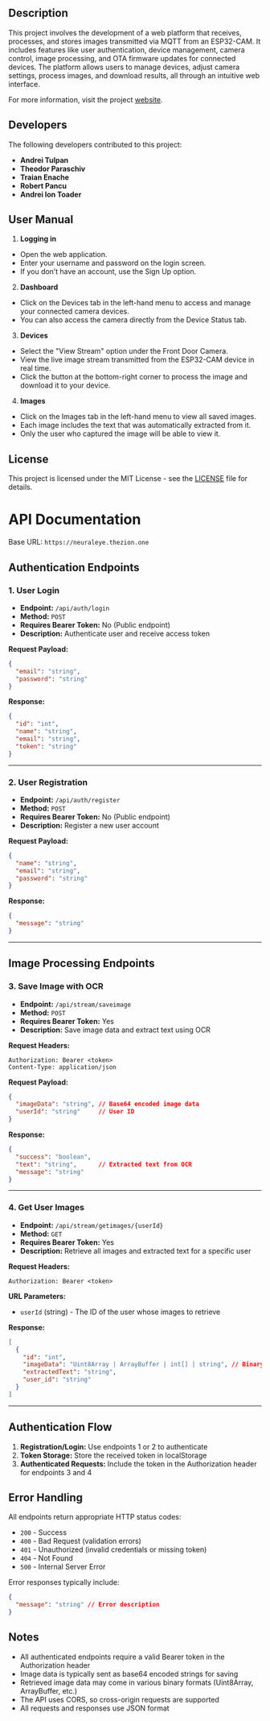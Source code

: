 ## Description
This project involves the development of a web platform that receives, processes, and stores images
transmitted via MQTT from an ESP32-CAM. It includes features like user authentication, device management,
camera control, image processing, and OTA firmware updates for connected devices. The platform allows
users to manage devices, adjust camera settings, process images, and download results, all through
an intuitive web interface.

For more information, visit the project [website](https://neuraleye.thezion.one/).

## Developers

The following developers contributed to this project:

- **Andrei Tulpan**
- **Theodor Paraschiv**
- **Traian Enache**
- **Robert Pancu**
- **Andrei Ion Toader**

## User Manual
1. **Logging in**
 
  - Open the web application.
  - Enter your username and password on the login screen.
  - If you don’t have an account, use the Sign Up option.

2. **Dashboard**
- Click on the Devices tab in the left-hand menu to access and manage your connected camera devices.
- You can also access the camera directly from the Device Status tab.
 
3. **Devices**
- Select the "View Stream" option under the Front Door Camera.
- View the live image stream transmitted from the ESP32-CAM device in real time.
- Click the button at the bottom-right corner to process the image and download it to your device.

4. **Images**
- Click on the Images tab in the left-hand menu to view all saved images.
- Each image includes the text that was automatically extracted from it.
- Only the user who captured the image will be able to view it.



## License

This project is licensed under the MIT License - see the [LICENSE](LICENSE) file for details.


# API Documentation

Base URL: `https://neuraleye.thezion.one`

## Authentication Endpoints

### 1. User Login
- **Endpoint:** `/api/auth/login`
- **Method:** `POST`
- **Requires Bearer Token:** No (Public endpoint)
- **Description:** Authenticate user and receive access token

**Request Payload:**
```json
{
  "email": "string",
  "password": "string"
}
```

**Response:**
```json
{
  "id": "int",
  "name": "string",
  "email": "string",
  "token": "string"
}
```

---

### 2. User Registration
- **Endpoint:** `/api/auth/register`
- **Method:** `POST`
- **Requires Bearer Token:** No (Public endpoint)
- **Description:** Register a new user account

**Request Payload:**
```json
{
  "name": "string",
  "email": "string",
  "password": "string"
}
```

**Response:**
```json
{
  "message": "string"
}
```

---


## Image Processing Endpoints

### 3. Save Image with OCR
- **Endpoint:** `/api/stream/saveimage`
- **Method:** `POST`
- **Requires Bearer Token:** Yes
- **Description:** Save image data and extract text using OCR

**Request Headers:**
```
Authorization: Bearer <token>
Content-Type: application/json
```

**Request Payload:**
```json
{
  "imageData": "string", // Base64 encoded image data
  "userId": "string"     // User ID
}
```

**Response:**
```json
{
  "success": "boolean",
  "text": "string",      // Extracted text from OCR
  "message": "string"
}
```

---

### 4. Get User Images
- **Endpoint:** `/api/stream/getimages/{userId}`
- **Method:** `GET`
- **Requires Bearer Token:** Yes
- **Description:** Retrieve all images and extracted text for a specific user

**Request Headers:**
```
Authorization: Bearer <token>
```

**URL Parameters:**
- `userId` (string) - The ID of the user whose images to retrieve

**Response:**
```json
[
  {
    "id": "int",
    "imageData": "Uint8Array | ArrayBuffer | int[] | string", // Binary image data
    "extractedText": "string",
    "user_id": "string"
  }
]
```

---

## Authentication Flow

1. **Registration/Login:** Use endpoints 1 or 2 to authenticate
2. **Token Storage:** Store the received token in localStorage
3. **Authenticated Requests:** Include the token in the Authorization header for endpoints 3 and 4

## Error Handling

All endpoints return appropriate HTTP status codes:
- `200` - Success
- `400` - Bad Request (validation errors)
- `401` - Unauthorized (invalid credentials or missing token)
- `404` - Not Found
- `500` - Internal Server Error

Error responses typically include:
```json
{
  "message": "string" // Error description
}
```

## Notes

- All authenticated endpoints require a valid Bearer token in the Authorization header
- Image data is typically sent as base64 encoded strings for saving
- Retrieved image data may come in various binary formats (Uint8Array, ArrayBuffer, etc.)
- The API uses CORS, so cross-origin requests are supported
- All requests and responses use JSON format
